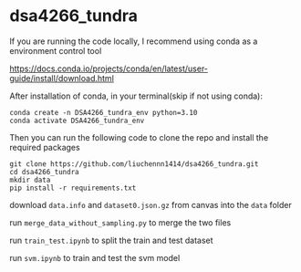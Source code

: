 # dsa4266_tundra

If you are running the code locally, I recommend using conda as a environment control tool

https://docs.conda.io/projects/conda/en/latest/user-guide/install/download.html

After installation of conda, in your terminal(skip if not using conda):
```
conda create -n DSA4266_tundra_env python=3.10
conda activate DSA4266_tundra_env
```
Then you can run the following code to clone the repo and install the required packages
```
git clone https://github.com/liuchennn1414/dsa4266_tundra.git
cd dsa4266_tundra
mkdir data
pip install -r requirements.txt
```
download `data.info` and `dataset0.json.gz` from canvas into the `data` folder

run `merge_data_without_sampling.py` to merge the two files

run `train_test.ipynb` to split the train and test dataset

run `svm.ipynb` to train and test the svm model
